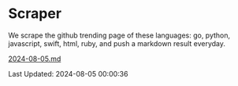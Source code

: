 # Scraper

We scrape the github trending page of these languages: go, python, javascript, swift, html, ruby, and push a markdown result everyday.

[2024-08-05.md](https://github.com/henson/Scraper/blob/master/2024-08-05.md)

Last Updated: 2024-08-05 00:00:36